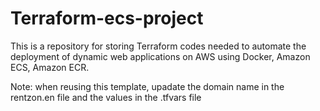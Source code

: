 # Terraform-ecs-project

  This is a repository for storing Terraform codes needed to automate the deployment of dynamic web applications on AWS using Docker, Amazon ECS, Amazon ECR.

 Note: when reusing this template, upadate the domain name in the rentzon.en file and the values in the .tfvars file
        
